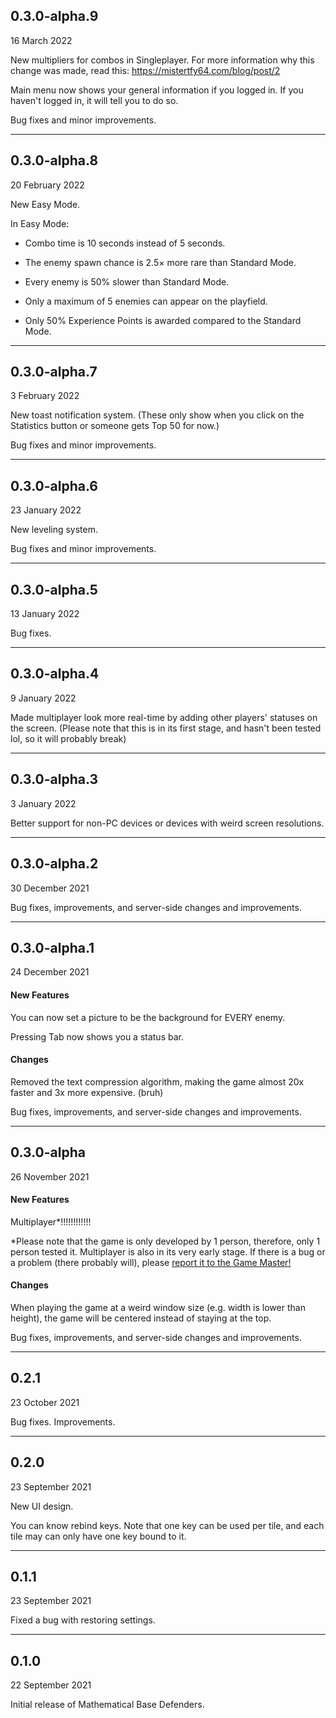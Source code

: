 ## 0.3.0-alpha.9
16 March 2022

New multipliers for combos in Singleplayer. For more information why this change was made, read this: https://mistertfy64.com/blog/post/2

Main menu now shows your general information if you logged in. If you haven't logged in, it will tell you to do so.

Bug fixes and minor improvements.

---

## 0.3.0-alpha.8
20 February 2022

New Easy Mode.

In Easy Mode:
- Combo time is 10 seconds instead of 5 seconds.

- The enemy spawn chance is 2.5× more rare than Standard Mode.

- Every enemy is 50% slower than Standard Mode.

- Only a maximum of 5 enemies can appear on the playfield.

- Only 50% Experience Points is awarded compared to the Standard Mode.


---

## 0.3.0-alpha.7
3 February 2022

New toast notification system. (These only show when you click on the Statistics button or someone gets Top 50 for now.)

Bug fixes and minor improvements.

---

## 0.3.0-alpha.6
23 January 2022

New leveling system.

Bug fixes and minor improvements.

---

## 0.3.0-alpha.5
13 January 2022

Bug fixes.

---

## 0.3.0-alpha.4
9 January 2022

Made multiplayer look more real-time by adding other players' statuses on the screen. (Please note that this is in its first stage, and hasn't been tested lol, so it will probably break)

---
## 0.3.0-alpha.3
3 January 2022

Better support for non-PC devices or devices with weird screen resolutions.

---
## 0.3.0-alpha.2
30 December 2021

Bug fixes, improvements, and server-side changes and improvements.

---
## 0.3.0-alpha.1
24 December 2021
#### **New Features**
You can now set a picture to be the background for EVERY enemy.

Pressing Tab now shows you a status bar.
#### **Changes**
Removed the text compression algorithm, making the game almost 20x faster and 3x more expensive. (bruh)

Bug fixes, improvements, and server-side changes and improvements.

---
## 0.3.0-alpha
26 November 2021

#### **New Features**

Multiplayer*!!!!!!!!!!!!

*Please note that the game is only developed by 1 person, therefore, only 1 person tested it. Multiplayer is also in its very early stage. If there is a bug or a problem (there probably will), please [report it to the Game Master!](https://github.com/mathematicalbasedefenders/issuetracker)

#### **Changes**
When playing the game at a weird window size (e.g. width is lower than height), the game will be centered instead of staying at the top.

Bug fixes, improvements, and server-side changes and improvements.

---
## 0.2.1
23 October 2021

Bug fixes. Improvements.

---
## 0.2.0
23 September 2021

New UI design.

You can know rebind keys. Note that one key can be used per tile, and each tile may can only have one key bound to it.

---
## 0.1.1
23 September 2021

Fixed a bug with restoring settings.

---
## 0.1.0
22 September 2021

Initial release of Mathematical Base Defenders.
